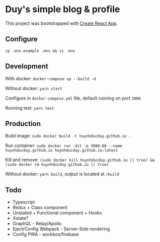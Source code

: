 # Duy's simple blog & profile

This project was bootstrapped with [Create React App](https://github.com/facebook/create-react-app).

## Configure

`cp .env.example .env && vi .env`

## Development

With docker: `docker-compose up --build -d`

Without docker: `yarn start`

Configure in `docker-compose.yml` file, default running on port `3000`

Running test: `yarn test`

## Production

Build image: `sudo docker build -t huynhducduy.github.io .`

Run container: `sudo docker run -dit -p 3000:80 --name huynhducduy.github.io huynhducduy.github.io:latest`

Kill and remove: `(sudo docker kill huynhducduy.github.io || true) && (sudo docker rm huynhducduy.github.io || true)`

Without docker: `yarn build`, output is located at `/build`

## Todo

- Typescript
- Redux + Class component
- Unstated + Functional component + Hooks
- Xstate?
- GraphQL - Relay/Apollo
- Eject/Config Webpack - Server-Side rendering
- Config PWA - workbox/firebase
